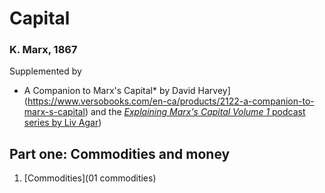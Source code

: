 # Capital

### K. Marx, 1867

Supplemented by

- A Companion to Marx's Capital* by David Harvey](https://www.versobooks.com/en-ca/products/2122-a-companion-to-marx-s-capital) and the [*Explaining Marx's Capital Volume 1* podcast series by Liv Agar](https://www.patreon.com/c/Livagar/posts?filters%5Btag%5D=Capital))

## Part one: Commodities and money

1. [Commodities](01 commodities)
